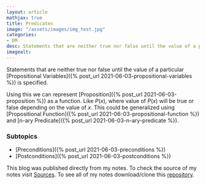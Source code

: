 ```yaml
---
layout: article
mathjax: true
title: Predicates
image: "/assets/images/img_test.jpg"
categories:
- DM
desc: Statements that are neither true nor false until the value of a particular Propositional Variables is specified. 
imagealt: 
---
```


Statements that are neither true nor false until the value of a particular [Propositional Variables]({% post_url 2021-06-03-propositional-variables %}) is specified.

Using this we can represent [Proposition]({% post_url 2021-06-03-proposition %}) as a function. Like $P(x)$, where value of $P(x)$ will be true or false depending on the value of $x$. This could be generalized using [Propositional Function]({% post_url 2021-06-03-propositional-function %}) and [n-ary Predicate]({% post_url 2021-06-03-n-ary-predicate %}).


































































































































































































































































































































































### Subtopics
- [Preconditions]({% post_url 2021-06-03-preconditions %})
- [Postconditions]({% post_url 2021-06-03-postconditions %})

This blog was published directly from my notes.
To check the source of my notes visit [Sources](sources.html).
To see all of my notes download/clone this [repository](https://github.com/bovem/CS).